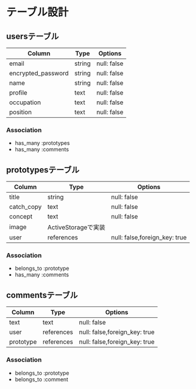 # テーブル設計

## usersテーブル

| Column             | Type   | Options     | 
| ------------------ | ------ | ----------- | 
| email              | string | null: false | 
| encrypted_password | string | null: false | 
| name               | string | null: false | 
| profile            | text   | null: false | 
| occupation         | text   | null: false | 
| position           | text   | null: false | 

### Association
- has_many :prototypes
- has_many :comments

## prototypesテーブル

| Column     | Type               | Options                                | 
| ---------- | ------------------ | -----------                            | 
| title      | string             | null: false                            | 
| catch_copy | text               | null: false                            | 
| concept    | text               | null: false                            | 
| image      | ActiveStorageで実装 |                                        | 
| user       | references         | null: false,foreign_key: true          | 

### Association
- belongs_to :prototype
- has_many :comments

## commentsテーブル

| Column    | Type       | Options                       | 
| --------- | ---------- | ----------------------------- | 
| text      | text       | null: false                   | 
| user      | references | null: false,foreign_key: true | 
| prototype | references | null: false,foreign_key: true | 

### Association
- belongs_to :prototype
- belongs_to :comment